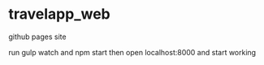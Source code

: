 travelapp_web
=============

github pages site

run gulp watch and npm start then open localhost:8000 and start working
